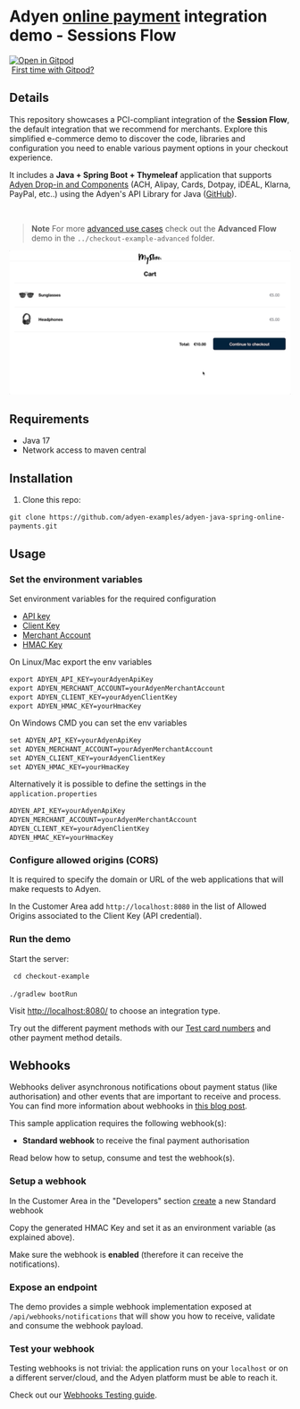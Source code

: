 # Adyen [online payment](https://docs.adyen.com/online-payments) integration demo - Sessions Flow

[![Open in Gitpod](https://gitpod.io/button/open-in-gitpod.svg)](https://gitpod.io/#https://github.com/adyen-examples/adyen-java-spring-online-payments/tree/main/checkout-example)  
&nbsp;[First time with Gitpod?](https://github.com/adyen-examples/.github/blob/main/pages/gitpod-get-started.md)

## Details

This repository showcases a PCI-compliant integration of the **Session Flow**, the default integration that we recommend for merchants. Explore this simplified e-commerce demo to discover the code, libraries and configuration you need to enable various payment options in your checkout experience.  

It includes a **Java + Spring Boot + Thymeleaf** application that supports [Adyen Drop-in and Components](https://docs.adyen.com/online-payments/build-your-integration) 
(ACH, Alipay, Cards, Dotpay, iDEAL, Klarna, PayPal, etc..) using the Adyen's API Library for Java ([GitHub](https://github.com/Adyen/adyen-java-api-library)).   

<br/>
      
> **Note**
For more [advanced use cases](https://docs.adyen.com/online-payments/build-your-integration/additional-use-cases/) check out the **Advanced Flow** demo in the `../checkout-example-advanced` folder.
>

![Card checkout demo](src/main/resources/static/images/cardcheckout.gif)


## Requirements

-   Java 17
-   Network access to maven central

## Installation

1. Clone this repo:

```
git clone https://github.com/adyen-examples/adyen-java-spring-online-payments.git
```

## Usage

### Set the environment variables
Set environment variables for the required configuration
* [API key](https://docs.adyen.com/user-management/how-to-get-the-api-key)
* [Client Key](https://docs.adyen.com/user-management/client-side-authentication)
* [Merchant Account](https://docs.adyen.com/account/account-structure)
* [HMAC Key](https://docs.adyen.com/development-resources/webhooks/verify-hmac-signatures)


On Linux/Mac export the env variables
```shell
export ADYEN_API_KEY=yourAdyenApiKey
export ADYEN_MERCHANT_ACCOUNT=yourAdyenMerchantAccount
export ADYEN_CLIENT_KEY=yourAdyenClientKey
export ADYEN_HMAC_KEY=yourHmacKey
```

On Windows CMD you can set the env variables
```shell
set ADYEN_API_KEY=yourAdyenApiKey
set ADYEN_MERCHANT_ACCOUNT=yourAdyenMerchantAccount
set ADYEN_CLIENT_KEY=yourAdyenClientKey
set ADYEN_HMAC_KEY=yourHmacKey
```

Alternatively it is possible to define the settings in the `application.properties`
```# application.properties
ADYEN_API_KEY=yourAdyenApiKey
ADYEN_MERCHANT_ACCOUNT=yourAdyenMerchantAccount
ADYEN_CLIENT_KEY=yourAdyenClientKey
ADYEN_HMAC_KEY=yourHmacKey
```

### Configure allowed origins (CORS)

It is required to specify the domain or URL of the web applications that will make requests to Adyen.

In the Customer Area add `http://localhost:8080` in the list of Allowed Origins associated to the Client Key (API credential).

### Run the demo

Start the server:

```
 cd checkout-example
    
./gradlew bootRun
```

Visit [http://localhost:8080/](http://localhost:8080/) to choose an integration type.

Try out the different payment methods with our [Test card numbers](https://docs.adyen.com/development-resources/test-cards/test-card-numbers) and other payment method details.

## Webhooks

Webhooks deliver asynchronous notifications obout payment status (like authorisation) and other events that are important
to receive and process. You can find more information about webhooks in [this blog post](https://www.adyen.com/knowledge-hub/consuming-webhooks).

This sample application requires the following webhook(s):
* **Standard webhook** to receive the final payment authorisation

Read below how to setup, consume and test the webhook(s).

### Setup a webhook

In the Customer Area in the "Developers" section [create](https://docs.adyen.com/development-resources/webhooks/#set-up-webhooks-in-your-customer-area) a new Standard webhook

Copy the generated HMAC Key and set it as an environment variable (as explained above).

Make sure the webhook is **enabled** (therefore it can receive the notifications).

### Expose an endpoint

The demo provides a simple webhook implementation exposed at `/api/webhooks/notifications` that will show you how to
receive, validate and consume the webhook payload.

### Test your webhook

Testing webhooks is not trivial: the application runs on your `localhost` or on a different server/cloud, and the Adyen
platform must be able to reach it. 

Check out our [Webhooks Testing guide](https://github.com/adyen-examples/.github/blob/main/pages/webhooks-testing.md).

